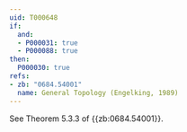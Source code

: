 ```yaml
---
uid: T000648
if:
  and:
  - P000031: true
  - P000088: true
then:
  P000030: true
refs:
- zb: "0684.54001"
  name: General Topology (Engelking, 1989)
---
```


See Theorem 5.3.3 of {{zb:0684.54001}}.
